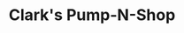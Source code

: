 ---
title: "Clark's Pump-N-Shop"
url: /chicago/clarks-pump-n-shop-south-western-boulevard/
shop: convenience
---
